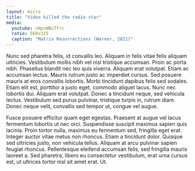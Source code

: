 ```yaml
---
layout: micro
title: "Video killed the radio star"
media:
  youtube: nNpvWBuTfrc
  ratio: 560x315
  caption: "Matrix Resurrections (Warner, 2021)"
---
```

Nunc sed pharetra felis, id convallis leo. Aliquam in felis vitae felis aliquam ultricies. Vestibulum mollis nibh vel nisl tristique accumsan. Proin ac porta nibh. Phasellus blandit nec leo quis viverra. Aliquam erat volutpat. Etiam ac accumsan lectus. Mauris rutrum justo ac imperdiet cursus. Sed posuere mauris at eros convallis lobortis. Morbi tincidunt dapibus felis sed sodales. Etiam elit est, porttitor a justo eget, commodo aliquet lacus. Nunc nec lobortis dui. Aliquam erat volutpat. Donec a tincidunt neque, sed vehicula lectus. Vestibulum sed purus pulvinar, tristique turpis in, rutrum diam. Donec neque velit, convallis sed tempor ut, congue vel augue.

<!--more-->

Fusce posuere efficitur quam eget egestas. Praesent at augue vel lacus fermentum lobortis ut nec orci. Suspendisse suscipit maximus sapien quis lacinia. Proin tortor nulla, maximus eu fermentum sed, fringilla eget erat. Integer auctor vitae metus non rhoncus. Etiam a tincidunt dolor. Quisque sed ultricies justo, non vehicula tellus. Aliquam at arcu pulvinar sapien feugiat rhoncus. Pellentesque eleifend accumsan felis, sed fringilla mauris laoreet a. Sed pharetra, libero eu consectetur vestibulum, erat urna cursus est, ut ultrices tortor nisl sit amet erat. Ut.

<!-- this is a bullshit change for testing -->
